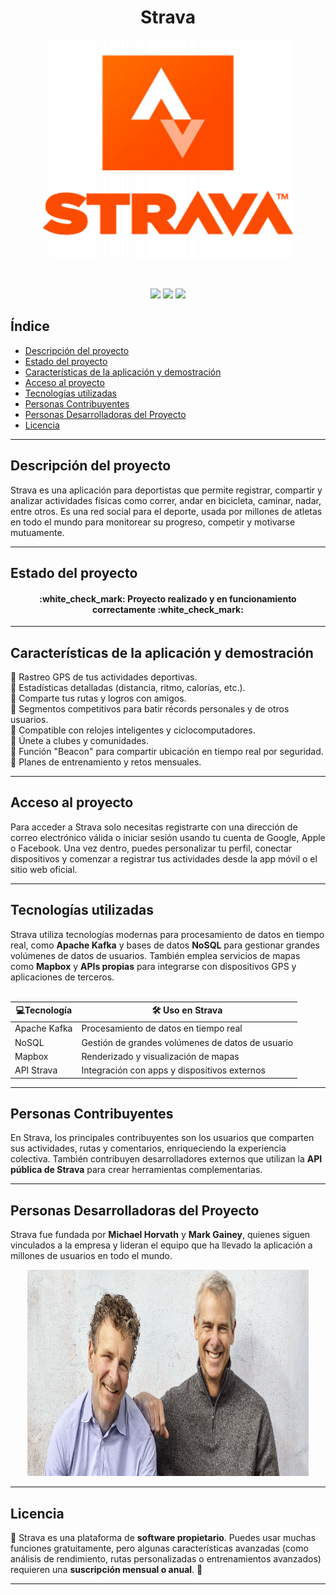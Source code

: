 <h1 align="center">Strava</h1>

<p align="center">
  <img src="https://github.com/alexfarina/DI/blob/main/strava.jpg" width="400" height="350">
</p>

<br>

<p align="center">
  <img src="https://img.shields.io/badge/STATUS-FINALIZADO-green">
  <img src="https://img.shields.io/github/stars/camilafernanda?style=social">
  <img src="https://img.shields.io/badge/release_date-october-red">
</p>

## Índice

- [Descripción del proyecto](#descripción-del-proyecto)
- [Estado del proyecto](#estado-del-proyecto)
- [Características de la aplicación y demostración](#características-de-la-aplicación-y-demostración)
- [Acceso al proyecto](#acceso-al-proyecto)
- [Tecnologías utilizadas](#tecnologías-utilizadas)
- [Personas Contribuyentes](#personas-contribuyentes)
- [Personas Desarrolladoras del Proyecto](#personas-desarrolladoras-del-proyecto)
- [Licencia](#licencia)

---

## Descripción del proyecto

Strava es una aplicación para deportistas que permite registrar, compartir y analizar actividades físicas como correr, andar en bicicleta, caminar, nadar, entre otros. Es una red social para el deporte, usada por millones de atletas en todo el mundo para monitorear su progreso, competir y motivarse mutuamente.

---

## Estado del proyecto

<h4 align="center">
:white_check_mark: Proyecto realizado y en funcionamiento correctamente :white_check_mark:
</h4>

---

## Características de la aplicación y demostración

 :small_orange_diamond: Rastreo GPS de tus actividades deportivas.  
 :small_orange_diamond: Estadísticas detalladas (distancia, ritmo, calorías, etc.).  
 :small_orange_diamond: Comparte tus rutas y logros con amigos.  
 :small_orange_diamond: Segmentos competitivos para batir récords personales y de otros usuarios.  
 :small_orange_diamond: Compatible con relojes inteligentes y ciclocomputadores.  
 :small_orange_diamond: Únete a clubes y comunidades.  
 :small_orange_diamond: Función "Beacon" para compartir ubicación en tiempo real por seguridad.  
 :small_orange_diamond: Planes de entrenamiento y retos mensuales.  

---

## Acceso al proyecto

Para acceder a Strava solo necesitas registrarte con una dirección de correo electrónico válida o iniciar sesión usando tu cuenta de Google, Apple o Facebook. Una vez dentro, puedes personalizar tu perfil, conectar dispositivos y comenzar a registrar tus actividades desde la app móvil o el sitio web oficial.

---

## Tecnologías utilizadas

Strava utiliza tecnologías modernas para procesamiento de datos en tiempo real, como **Apache Kafka** y bases de datos **NoSQL** para gestionar grandes volúmenes de datos de usuarios. También emplea servicios de mapas como **Mapbox** y **APIs propias** para integrarse con dispositivos GPS y aplicaciones de terceros.
<br><br>

| 💻Tecnología     | :hammer_and_wrench: Uso en Strava                                         |
|----------------|--------------------------------------------------------|
| Apache Kafka   | Procesamiento de datos en tiempo real                 |
| NoSQL          | Gestión de grandes volúmenes de datos de usuario      |
| Mapbox         | Renderizado y visualización de mapas                  |
| API Strava     | Integración con apps y dispositivos externos          |


---

## Personas Contribuyentes

En Strava, los principales contribuyentes son los usuarios que comparten sus actividades, rutas y comentarios, enriqueciendo la experiencia colectiva. También contribuyen desarrolladores externos que utilizan la **API pública de Strava** para crear herramientas complementarias.

---

## Personas Desarrolladoras del Proyecto

Strava fue fundada por **Michael Horvath** y **Mark Gainey**, quienes siguen vinculados a la empresa y lideran el equipo que ha llevado la aplicación a millones de usuarios en todo el mundo.

<p align="center">
 <img src="https://github.com/alexfarina/DI/blob/main/Michael_Horvath_and_Mark_Gainey.webp" width="450" height="330">
</p>

---

## Licencia

📑 Strava es una plataforma de **software propietario**. Puedes usar muchas funciones gratuitamente, pero algunas características avanzadas (como análisis de rendimiento, rutas personalizadas o entrenamientos avanzados) requieren una **suscripción mensual o anual**. 📑

---

